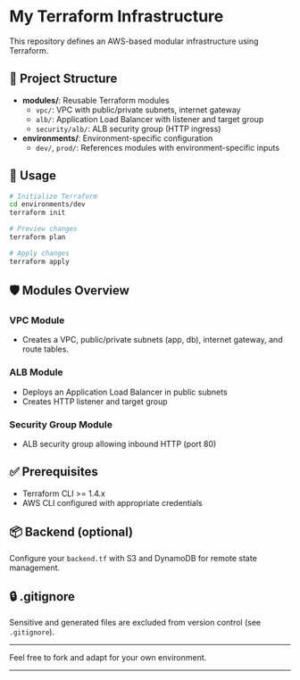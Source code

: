 # My Terraform Infrastructure

This repository defines an AWS-based modular infrastructure using Terraform.

## 🔧 Project Structure

- **modules/**: Reusable Terraform modules
  - `vpc/`: VPC with public/private subnets, internet gateway
  - `alb/`: Application Load Balancer with listener and target group
  - `security/alb/`: ALB security group (HTTP ingress)
- **environments/**: Environment-specific configuration
  - `dev/`, `prod/`: References modules with environment-specific inputs

## 🚀 Usage

```bash
# Initialize Terraform
cd environments/dev
terraform init

# Preview changes
terraform plan

# Apply changes
terraform apply
```

## 🛡️ Modules Overview

### VPC Module
- Creates a VPC, public/private subnets (app, db), internet gateway, and route tables.

### ALB Module
- Deploys an Application Load Balancer in public subnets
- Creates HTTP listener and target group

### Security Group Module
- ALB security group allowing inbound HTTP (port 80)

## ✅ Prerequisites
- Terraform CLI >= 1.4.x
- AWS CLI configured with appropriate credentials

## 📦 Backend (optional)
Configure your `backend.tf` with S3 and DynamoDB for remote state management.

## 🔒 .gitignore
Sensitive and generated files are excluded from version control (see `.gitignore`).

---

Feel free to fork and adapt for your own environment.

---

